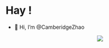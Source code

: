 # Hay !
- 👋 Hi, I’m @CamberidgeZhao


<!---
CamberidgeZhao/CamberidgeZhao is a ✨ special ✨ repository because its `README.md` (this file) appears on your GitHub profile.
You can click the Preview link to take a look at your changes.
--->


<p align="center">
  <a href="https://skillicons.dev">
    <img src="https://skillicons.dev/icons?i=,git,html,css,js,latex,vscode,linux,md,mysql,github,py,c,cpp,java&perline=4" />
  </a>
</p>

<!---
![统计](https://github-readme-stats.vercel.app/api?username=CameridgeZhao&show_icons=false)
![代码](https://github-readme-stats.vercel.app/api/top-langs?username=CameridgeZhao&show_icons=true)
--->
